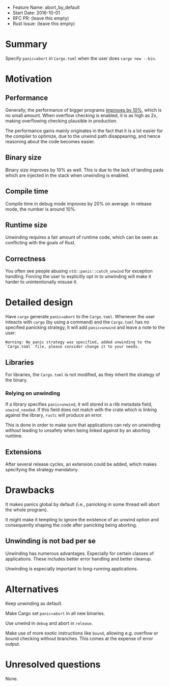 - Feature Name: abort_by_default
- Start Date: 2016-10-01
- RFC PR: (leave this empty)
- Rust Issue: (leave this empty)

# Summary
[summary]: #summary

Specify `panic=abort` in `Cargo.toml` when the user does `cargo new --bin`.

# Motivation
[motivation]: #motivation

## Performance

Generally, the performance of bigger programs [improves by 10%](https://www.youtube.com/watch?v=mRGb4hoGuPs), which is no small amount. When overflow checking is enabled, it is as high as 2x, making overflowing checking plausible in production.

The performance gains mainly originates in the fact that it is a lot easier for the compiler to optimize, due to the unwind path disappearing, and hence reasoning about the code becomes easier.

## Binary size

Binary size improves by 10% as well. This is due to the lack of landing pads which are injected in the stack when unwinding is enabled.

## Compile time

Compile time in debug mode improves by 20% on average. In release mode, the number is around 10%.

## Runtime size

Unwinding requires a fair amount of runtime code, which can be seen as conflicting with the goals of Rust.

## Correctness

You often see people abusing `std::panic::catch_unwind` for exception handling. Forcing the user to explicitly opt in to unwinding will make it harder to unintentionally misuse it.

# Detailed design
[design]: #detailed-design

Have `cargo` generate `panic=abort` to the `Cargo.toml`. Whenever the user inteacts with `cargo` (by using a command) and the `Cargo.toml` has no specified panicking strategy, it will add `panic=unwind` and leave a note to the user:

    Warning: No panic strategy was specified, added unwinding to the `Cargo.toml` file, please consider change it to your needs.

## Libraries

For libraries, the `Cargo.toml` is not modified, as they inherit the strategy of the binary.

### Relying on unwinding

If a library specifies `panic=unwind`, it will stored in a rlib metadata field, `unwind_needed`. If this field does not match with the crate which is linking against the library, `rustc` will produce an error.

This is done in order to make sure that applications can rely on unwinding without leading to unsafety when being linked against by an aborting runtime.

## Extensions

After several release cycles, an extension could be added, which makes specifying the strategy mandatory.

# Drawbacks
[drawbacks]: #drawbacks

It makes panics global by default (i.e., panicking in some thread will abort the whole program).

It might make it tempting to ignore the existence of an unwind option and consequently shaping the code after panicking being aborting.

## Unwinding is not bad per se

Unwinding has numerous advantages. Especially for certain classes of applications. These includes better error handling and better cleanup.

Unwinding is especially important to long-running applications.

# Alternatives
[alternatives]: #alternatives

Keep unwinding as default.

Make Cargo set `panic=abort` in all new binaries.

Use unwind in `debug` and abort in `release`.

Make use of more exotic instructions like `bound`, allowing e.g. overflow or bound checking without branches. This comes at the expense of error output.

# Unresolved questions
[unresolved]: #unresolved-questions

None.

